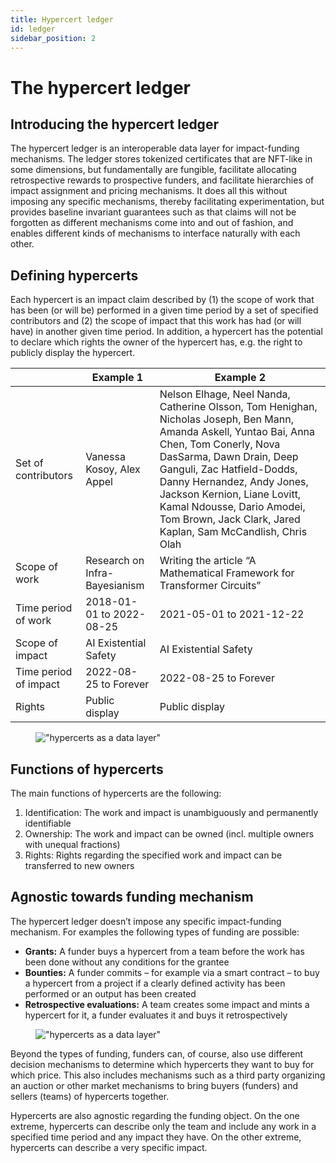 ```yaml
---
title: Hypercert ledger
id: ledger
sidebar_position: 2
---
```


# The hypercert ledger

## Introducing the hypercert ledger

The hypercert ledger is an interoperable data layer for impact-funding mechanisms. The ledger stores tokenized certificates that are NFT-like in some dimensions, but fundamentally are fungible, facilitate allocating retrospective rewards to prospective funders, and facilitate hierarchies of impact assignment and pricing mechanisms. It does all this without imposing any specific mechanisms, thereby facilitating experimentation, but provides baseline invariant guarantees such as that claims will not be forgotten as different mechanisms come into and out of fashion, and enables different kinds of mechanisms to interface naturally with each other.

## Defining hypercerts

Each hypercert is an impact claim described by (1) the scope of work that has been (or will be) performed in a given time period by a set of specified contributors and (2) the scope of impact that this work has had (or will have) in another given time period. In addition, a hypercert has the potential to declare which rights the owner of the hypercert has, e.g. the right to publicly display the hypercert.

|                       | Example 1                     | Example 2                                                                                                                                                                                                                                                                                                                                                      |
|-----------------------|-------------------------------|----------------------------------------------------------------------------------------------------------------------------------------------------------------------------------------------------------------------------------------------------------------------------------------------------------------------------------------------------------------|
| Set of contributors   | Vanessa Kosoy, Alex Appel     | Nelson Elhage, Neel Nanda, Catherine Olsson, Tom Henighan, Nicholas Joseph, Ben Mann, Amanda Askell, Yuntao Bai, Anna Chen, Tom Conerly, Nova DasSarma, Dawn Drain, Deep Ganguli, Zac Hatfield-Dodds, Danny Hernandez, Andy Jones, Jackson Kernion, Liane Lovitt, Kamal Ndousse, Dario Amodei, Tom Brown, Jack Clark, Jared Kaplan, Sam McCandlish, Chris Olah |
| Scope of work         | Research on Infra-Bayesianism | Writing the article “A Mathematical Framework for Transformer Circuits”                                                                                                                                                                                                                                                                                        |
| Time period of work   | 2018-01-01 to 2022-08-25      | 2021-05-01 to 2021-12-22                                                                                                                                                                                                                                                                                                                                       |
| Scope of impact       | AI Existential Safety         | AI Existential Safety                                                                                                                                                                                                                                                                                                                                          |
| Time period of impact | 2022-08-25 to Forever         | 2022-08-25 to Forever                                                                                                                                                                                                                                                                                                                                          |
| Rights                | Public display                | Public display                                                                                                                                                                                                                                                                                                                                                 |

<figure>

!["hypercerts as a data layer"](./hypercert_example.png)

</figure>

## Functions of hypercerts

The main functions of hypercerts are the following:

1. Identification: The work and impact is unambiguously and permanently identifiable
2. Ownership: The work and impact can be owned (incl. multiple owners with unequal fractions)
3. Rights: Rights regarding the specified work and impact can be transferred to new owners

## Agnostic towards funding mechanism

The hypercert ledger doesn’t impose any specific impact-funding mechanism. For examples the following types of funding are possible:

- **Grants:** A funder buys a hypercert from a team before the work has been done without any conditions for the grantee
- **Bounties:** A funder commits – for example via a smart contract – to buy a hypercert from a project if a clearly defined activity has been performed or an output has been created
- **Retrospective evaluations:** A team creates some impact and mints a hypercert for it, a funder evaluates it and buys it retrospectively

<figure>

!["hypercerts as a data layer"](./hypercert_data_layer.png)

</figure>

Beyond the types of funding, funders can, of course, also use different decision mechanisms to determine which hypercerts they want to buy for which price. This also includes mechanisms such as a third party organizing an auction or other market mechanisms to bring buyers (funders) and sellers (teams) of hypercerts together.

Hypercerts are also agnostic regarding the funding object. On the one extreme, hypercerts can describe only the team and include any work in a specified time period and any impact they have. On the other extreme, hypercerts can describe a very specific impact.
